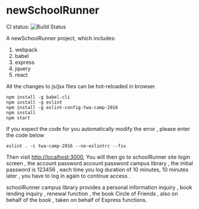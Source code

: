 newSchoolRunner
===============

CI status: ![Build Status](https://travis-ci.org/SRunner/newSchoolRunner.svg?branch=master)

A newSchoolRunner project, which includes:

1. webpack
2. babel
3. express
4. jquery
5. react

All the changes to js/jsx files can be hot-reloaded in browser.

```
npm install -g babel-cli
npm install -g eslint
npm install -g eslint-config-twa-camp-2016
npm install
npm start
```

If you expect the code for you automatically modify the error , please enter the code below

```
eslint . -c twa-camp-2016 --no-eslintrc --fix
```

Then visit <http://localhost:3000>,
You will then go to schoolRunner site login screen , the account password account password campus library ,
the initial password is 123456 , each time you log duration of 10 minutes, 10 minutes later ,
you have to log in again to continue access .


schoolRunner campus library provides a personal information inquiry ,
book lending inquiry , renewal function , the book Circle of Friends , also on behalf of the book ,
taken on behalf of Express functions.



